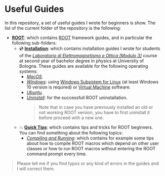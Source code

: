 # Useful Guides
In this repository, a set of useful guides I wrote for beginners is show. The list of the current folder of the repository is the following:
- [**ROOT**](https://github.com/JustWhit3/useful-guides/tree/main/ROOT): which contains [ROOT](https://github.com/root-project/root) framework guides, and in particular the following sub-folders:
  * 💿 [**Installation**](https://github.com/JustWhit3/useful-guides/tree/main/ROOT/Installation): which contains installation guides I wrote for students of the [*Laboratorio di Elettromagnetismo e Ottica [Modulo 3]*](https://www.unibo.it/it/didattica/insegnamenti/insegnamento/2021/434322) course at second year of bachelor degree in physics at University of Bologna. These guides are available for the following operating systems:
    - [*MacOS*](https://github.com/JustWhit3/useful-guides/blob/main/ROOT/Installation/MacOS.md).
    - [*Windows*](https://github.com/JustWhit3/useful-guides/blob/main/ROOT/Installation/Windows.md): using [Windows Subsistem for Linux](https://docs.microsoft.com/en-us/windows/wsl/) (at least Windows 10 version is required) or [Virtual Machine](https://www.virtualbox.org/) software.
    - [*Ubuntu*](https://github.com/JustWhit3/useful-guides/blob/main/ROOT/Installation/Ubuntu.md).
     - [*Uninstall*](https://github.com/JustWhit3/useful-guides/blob/main/ROOT/Installation/Uninstall.md): for the successfull ROOT uninstallation.
       > Note that in case you have previously installed an old or not working ROOT version, you have to first uninstall it before proceed with a new one.
  * 💥 [**Quick Tips**](https://github.com/JustWhit3/useful-guides/tree/main/ROOT/Quick%20Tips): which contains tips and tricks for ROOT beginners. You can find something about the following topics:
    - [*Compiling and Running*](https://github.com/JustWhit3/useful-guides/blob/main/ROOT/Quick%20Tips/Compilation%20and%20Running.md): which contains for example some tips about how to compile ROOT macros which depend on other user classes or how to run ROOT macros without entering the ROOT command prompt every time.
> Please tell me if you find typos or any kind of errors in the guides and I will correct them.
